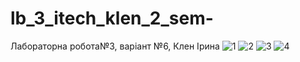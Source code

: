 # lb_3_itech_klen_2_sem-
Лабораторна робота№3, варіант №6, Клен Ірина
![1](https://github.com/norton202/lb_3_itech_klen_2_sem-/assets/120607789/37b62cc1-6347-41cd-9760-b44c535ee69a)
![2](https://github.com/norton202/lb_3_itech_klen_2_sem-/assets/120607789/ef15aff4-2150-4c64-9cda-f242739ca125)
![3](https://github.com/norton202/lb_3_itech_klen_2_sem-/assets/120607789/4baab4f6-b975-4ecb-aecd-e3371f848e2d)
![4](https://github.com/norton202/lb_3_itech_klen_2_sem-/assets/120607789/c7b090b2-9586-45b8-8648-ccd8f110a84c)
